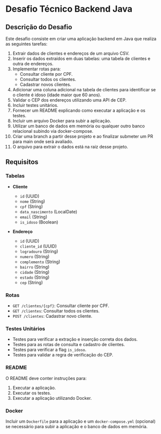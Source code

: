 # Desafio Técnico Backend Java

## Descrição do Desafio

Este desafio consiste em criar uma aplicação backend em Java que realiza as seguintes tarefas:

1. Extrair dados de clientes e endereços de um arquivo CSV.
2. Inserir os dados extraídos em duas tabelas: uma tabela de clientes e outra de endereços.
3. Implementar rotas para:
   - Consultar cliente por CPF.
   - Consultar todos os clientes.
   - Cadastrar novos clientes.
4. Adicionar uma coluna adicional na tabela de clientes para identificar se o cliente é idoso (idade maior que 60 anos).
5. Validar o CEP dos endereços utilizando uma API de CEP.
6. Incluir testes unitários.
7. Fornecer um README explicando como executar a aplicação e os testes.
8. Incluir um arquivo Docker para subir a aplicação.
9. Utilizar um banco de dados em memória ou qualquer outro banco relacional subindo via docker-compose.
10. Criar uma branch a partir desse projeto e ao finalizar submeter um PR para main onde será avaliado.
11. O arquivo para extrair o dados está na raiz desse projeto.

## Requisitos

### Tabelas

- **Cliente**
  - `id` (UUID)
  - `nome` (String)
  - `cpf` (String)
  - `data_nascimento` (LocalDate)
  - `email` (String)
  - `is_idoso` (Boolean)

- **Endereço**
  - `id` (UUID)
  - `cliente_id` (UUID)
  - `logradouro` (String)
  - `numero` (String)
  - `complemento` (String)
  - `bairro` (String)
  - `cidade` (String)
  - `estado` (String)
  - `cep` (String)

### Rotas

- `GET /clientes/{cpf}`: Consultar cliente por CPF.
- `GET /clientes`: Consultar todos os clientes.
- `POST /clientes`: Cadastrar novo cliente.

### Testes Unitários

- Testes para verificar a extração e inserção correta dos dados.
- Testes para as rotas de consulta e cadastro de clientes.
- Testes para verificar a flag `is_idoso`.
- Testes para validar a regra de verificação do CEP.

### README

O README deve conter instruções para:

1. Executar a aplicação.
2. Executar os testes.
3. Executar a aplicação utilizando Docker.

### Docker

Incluir um `Dockerfile` para a aplicação e um `docker-compose.yml` (opcional) se necessário para subir a aplicação e o banco de dados em memória.

